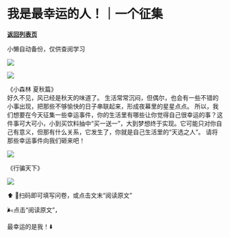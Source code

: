 # 我是最幸运的人！｜一个征集

[**返回列表页**](/gzh/看理想)

小懒自动备份，仅供查阅学习

![](https://mmbiz.qpic.cn/mmbiz_png/aP7vrTpXJxRA0ViaNRqia18YGj5LgX4VSibTFXfBlkXZakYUA8yBkEQYYmpmDmxH0IZyeY4oUcOiabiaj1PywxF6StQ/640?wx_fmt=png)

![](https://mmbiz.qpic.cn/mmbiz_jpg/aP7vrTpXJxTFd8Ekwjx6rOHVsBbm8fibalL6VaxWpWXkynCyr5Z7Lb4IHPuicynHHOzvJIdUZdkZk5UE8UZgNv9Q/640?wx_fmt=other&tp;=webp&wxfrom;=5&wx;_lazy=1&wx;_co=1)

《小森林 夏秋篇》  
好久不见，风已经是秋天的味道了。 生活常常沉闷，但偶尔，也会有一些不错的小事出现，把那些不够愉快的日子串联起来，形成夜幕里的星星点点。
所以，我们想要在今天征集一些幸运事件，你的生活里有哪些让你觉得自己很幸运的事？这件事可大可小，小到买饮料抽中“买一送一”，大到梦想终于实现。它可能只对你自己有意义，但那有什么关系，它发生了，你就是自己生活里的“天选之人”。
请将那些幸运事件向我们砸来吧！  

![](https://mmbiz.qpic.cn/mmbiz_jpg/aP7vrTpXJxSXOnnHAsNwPpopWrL1yTXLJysTMDEVia0iaULtRHxAgX7cQdQiaDNbUTLIL7xpvfURNBRU5eXPh9dDw/640?wx_fmt=jpeg&from;=appmsg)

《行骗天下》

![](https://mmbiz.qpic.cn/mmbiz_jpg/aP7vrTpXJxSXOnnHAsNwPpopWrL1yTXLsULxlJhOuVwicic90H9W0icUzlb3Hpu3w8gWpDt1Iegm1BX2b7kfwMuibg/640?wx_fmt=jpeg&from;=appmsg)

⬆️ 🎐扫码即可填写问卷，或点击文末“阅读原文”

  

🌬点击“阅读原文”，

最幸运的是我！⬇️

